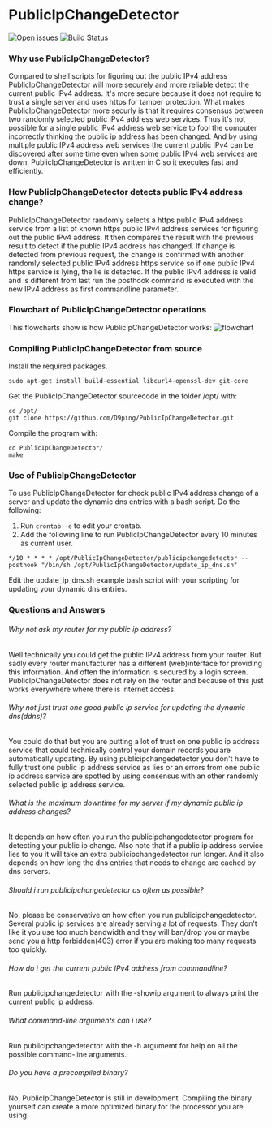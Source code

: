 # PublicIpChangeDetector
[<img src="https://img.shields.io/github/issues/D9ping/PublicIpChangeDetector.svg?style=flat-square" alt="Open issues" />](https://github.com/D9ping/PublicIpChangeDetector/issues) 
[![Build Status](https://travis-ci.org/D9ping/PublicIpChangeDetector.svg?branch=master)](https://travis-ci.org/D9ping/PublicIpChangeDetector)
### Why use PublicIpChangeDetector?
Compared to shell scripts for figuring out the public IPv4 address PublicIpChangeDetector will more 
securely and more reliable detect the current public IPv4 address.
It's more secure because it does not require to trust a single server and uses https for tamper protection.
What makes PublicIpChangeDetector more securly is that it requires consensus between two randomly selected public IPv4 address web services.
Thus it's not possible for a single public IPv4 address web service to fool the computer
 incorrectly thinking the public ip address has been changed.
And by using multiple public IPv4 address web services the current public IPv4 can be discovered after some time
 even when some public IPv4 web services are down.
PublicIpChangeDetector is written in C so it executes fast and efficiently.
 
### How PublicIpChangeDetector detects public IPv4 address change?
PublicIpChangeDetector randomly selects a https public IPv4 address service from a list 
of known https public IPv4 address services for figuring out the public IPv4 address. 
It then compares the result with the previous result to detect if the public IPv4 address has changed. 
If change is detected from previous request, the change is confirmed with another randomly
 selected public IPv4 address https service so if one public IPv4 https service is lying, the lie is detected.
If the public IPv4 address is valid and is different from last run the posthook command is executed
 with the new IPv4 address as first commandline parameter.

### Flowchart of PublicIpChangeDetector operations ###
This flowcharts show is how PublicIpChangeDetector works:
![flowchart](https://raw.githubusercontent.com/D9ping/PublicIpChangeDetector/master/docs/PublicIpChangeDetector_flowchart_v2.png?raw=true)


### Compiling PublicIpChangeDetector from source
Install the required packages.
```
sudo apt-get install build-essential libcurl4-openssl-dev git-core
```
 Get the PublicIpChangeDetector sourcecode in the folder /opt/ with:
```
cd /opt/
git clone https://github.com/D9ping/PublicIpChangeDetector.git
```
Compile the program with: 
```
cd PublicIpChangeDetector/
make
```

### Use of PublicIpChangeDetector
To use PublicIpChangeDetector for check public IPv4 address change of a server and update the
dynamic dns entries with a bash script. Do the following:

1. Run ```crontab -e``` to edit your crontab. 
2. Add the following line to run PublicIpChangeDetector every 10 minutes as current user.
```
*/10 * * * * /opt/PublicIpChangeDetector/publicipchangedetector --posthook "/bin/sh /opt/PublicIpChangeDetector/update_ip_dns.sh"
``` 
Edit the update_ip_dns.sh example bash script with your scripting for updating your dynamic dns entries.


### Questions and Answers

###### Why not ask my router for my public ip address?
Well technically you could get the public IPv4 address from your router.
But sadly every router manufacturer has a different (web)interface for providing this information.
And often the information is secured by a login screen. 
PublicIpChangeDetector does not rely on the router and because of this just works everywhere where there is internet access.

###### Why not just trust one good public ip service for updating the dynamic dns(ddns)?
You could do that but you are putting a lot of trust on one public ip address service 
 that could technically control your domain records you are automatically updating.
 By using publicipchangedetector you don't have to fully trust one public ip address service as lies
 or an errors from one public ip address service are spotted by using consensus with
 an other randomly selected public ip address service.

###### What is the maximum downtime for my server if my dynamic public ip address changes?
It depends on how often you run the publicipchangedetector program for detecting your public ip change.
Also note that if a public ip address service lies to you it will take an extra publicipchangedetector run longer.
And it also depends on how long the dns entries that needs to change are cached by dns servers.

###### Should i run publicipchangedetector as often as possible?
No, please be conservative on how often you run publicipchangedetector. Several public ip services are already serving a lot of requests.
They don't like it you use too much bandwidth and they will ban/drop you or maybe send you 
a http forbidden(403) error if you are making too many requests too quickly.

###### How do i get the current public IPv4 address from commandline?
Run publicipchangedetector with the -showip argument to always print the current public ip address.

###### What command-line arguments can i use?
Run publicipchangedetector with the -h argumemt for help on all the possible command-line arguments.

###### Do you have a precompiled binary?
No, PublicIpChangeDetector is still in development. 
Compiling the binary yourself can create a more optimized binary for the processor you are using.

